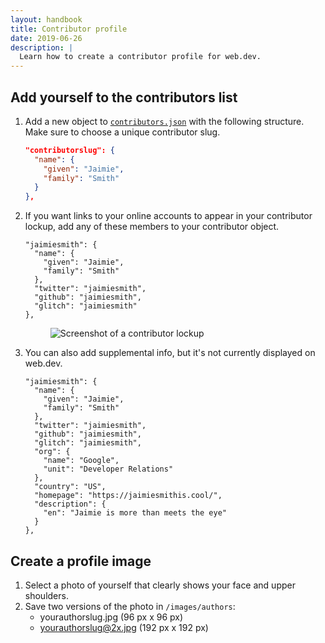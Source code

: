 ```yaml
---
layout: handbook
title: Contributor profile
date: 2019-06-26
description: |
  Learn how to create a contributor profile for web.dev.
---
```


## Add yourself to the contributors list
1. Add a new object to [`contributors.json`](https://github.com/GoogleChrome/web.dev/blob/master/src/site/_data/contributors.js) with the following structure. Make sure to choose a unique contributor slug.

    ```json
    "contributorslug": {
      "name": {
        "given": "Jaimie",
        "family": "Smith"
      }
    },
    ```

1. If you want links to your online accounts to appear in your contributor lockup, add any of these members to your contributor object.

    ```json/5-7
    "jaimiesmith": {
      "name": {
        "given": "Jaimie",
        "family": "Smith"
      },
      "twitter": "jaimiesmith",
      "github": "jaimiesmith",
      "glitch": "jaimiesmith"
    },
    ```

    <figure class="w-figure  w-figure--center">
      <img class="w-screenshot" src="./lockup.png" alt="Screenshot of a contributor lockup">
    </figure>

1. You can also add supplemental info, but it's not currently displayed on web.dev.

    ```json/8-16
    "jaimiesmith": {
      "name": {
        "given": "Jaimie",
        "family": "Smith"
      },
      "twitter": "jaimiesmith",
      "github": "jaimiesmith",
      "glitch": "jaimiesmith",
      "org": {
        "name": "Google",
        "unit": "Developer Relations"
      },
      "country": "US",
      "homepage": "https://jaimiesmithis.cool/",
      "description": {
        "en": "Jaimie is more than meets the eye"
      }
    },
    ```

## Create a profile image
1. Select a photo of yourself that clearly shows your face and upper shoulders.
1. Save two versions of the photo in `/images/authors`:
    * yourauthorslug.jpg (96 px x 96 px)
    * yourauthorslug@2x.jpg (192 px x 192 px)
